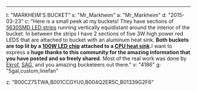 ---
t: "MARKHEIM'S BUCKET"
s: "Mr_Markheim"
a: "Mr_Markheim"
d: "2015-03-23"
c: "Here is a small peek at my buckets! They have sections of <a href='https://amzn.to/30TZOZn'>5630SMD LED strips</a> running vertically equidistant around the interior of the bucket. In between the strips I have 2 sections of five 3W high power red LEDS that are attached to bucket with an aluminum heat sink. <strong>Both buckets are top lit by a <a href='http://amzn.to/2nszq3G'>100W LED chip</a> attached to a <a href='http://amzn.to/2mO7lp8'>CPU heat sink</a>.</strong>I want to express a <strong>huge thanks to this community for the amazing information that you have posted and so freely shared</strong>. Most of the real work was done by <a href='/u/ekrof'>Ekrof</a>, <a href='/u/SuperAngryGuy'>SAG</a>, and you amazing bucketeers out there."
v: "4186"
g: "5gal,custom,linefan"

z: "B00CZ75TWA,B001CCGYU0,B004Q2ER5C,B01339G2F6"
